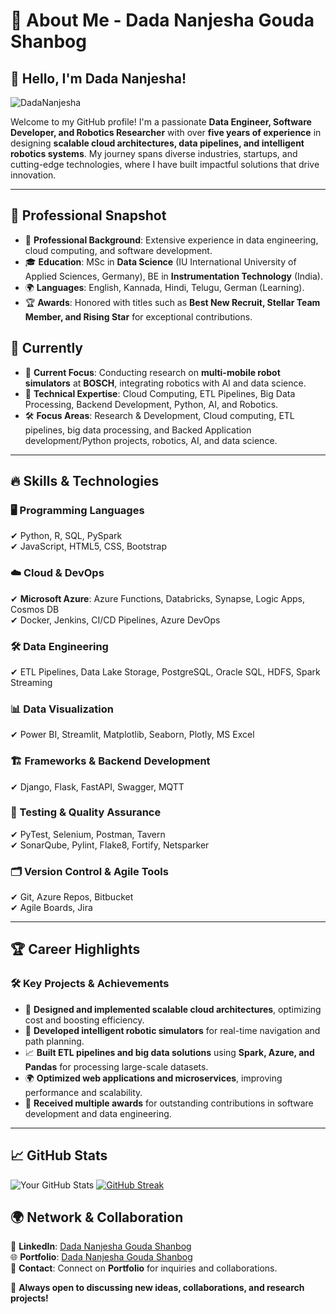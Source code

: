 # 🚀 About Me - Dada Nanjesha Gouda Shanbog

## 👋 Hello, I'm Dada Nanjesha!
<p align="left"> <img src="https://komarev.com/ghpvc/?username=DadaNanjesha&label=Profile%20views&color=0e75b6&style=flat" alt="DadaNanjesha" /> </p>

Welcome to my GitHub profile! I'm a passionate **Data Engineer, Software Developer, and Robotics Researcher** with over **five years of experience** in designing **scalable cloud architectures, data pipelines, and intelligent robotics systems**. My journey spans diverse industries, startups, and cutting-edge technologies, where I have built impactful solutions that drive innovation.

---

## 🌟 Professional Snapshot

- 🏢 **Professional Background**: Extensive experience in data engineering, cloud computing, and software development.
- 🎓 **Education**: MSc in **Data Science** (IU International University of Applied Sciences, Germany), BE in **Instrumentation Technology** (India).
- 🌍 **Languages**: English, Kannada, Hindi, Telugu, German (Learning).
- 🏆 **Awards**: Honored with titles such as **Best New Recruit, Stellar Team Member, and Rising Star** for exceptional contributions.
##  🔭 **Currently**
- 🤖 **Current Focus**: Conducting research on **multi-mobile robot simulators** at **BOSCH**, integrating robotics with AI and data science.
- 🚀 **Technical Expertise**: Cloud Computing, ETL Pipelines, Big Data Processing, Backend Development, Python, AI, and Robotics.
- 🛠️ **Focus Areas**: Research & Development, Cloud computing, ETL pipelines, big data processing, and Backed Application development/Python projects, robotics, AI, and data science.

---

## 🔥 Skills & Technologies

### 🖥️ Programming Languages
✔ Python, R, SQL, PySpark  
✔ JavaScript, HTML5, CSS, Bootstrap

### ☁️ Cloud & DevOps
✔ **Microsoft Azure**: Azure Functions, Databricks, Synapse, Logic Apps, Cosmos DB  
✔ Docker, Jenkins, CI/CD Pipelines, Azure DevOps

### 🛠️ Data Engineering
✔ ETL Pipelines, Data Lake Storage, PostgreSQL, Oracle SQL, HDFS, Spark Streaming

### 📊 Data Visualization
✔ Power BI, Streamlit, Matplotlib, Seaborn, Plotly, MS Excel

### 🏗️ Frameworks & Backend Development
✔ Django, Flask, FastAPI, Swagger, MQTT

### 🧪 Testing & Quality Assurance
✔ PyTest, Selenium, Postman, Tavern  
✔ SonarQube, Pylint, Flake8, Fortify, Netsparker

### 🗂️ Version Control & Agile Tools
✔ Git, Azure Repos, Bitbucket  
✔ Agile Boards, Jira

---

## 🏆 Career Highlights

### 🛠️ **Key Projects & Achievements**
- 🚀 **Designed and implemented scalable cloud architectures**, optimizing cost and boosting efficiency.
- 🤖 **Developed intelligent robotic simulators** for real-time navigation and path planning.
- 📈 **Built ETL pipelines and big data solutions** using **Spark, Azure, and Pandas** for processing large-scale datasets.
- 🌍 **Optimized web applications and microservices**, improving performance and scalability.
- 🏅 **Received multiple awards** for outstanding contributions in software development and data engineering.

---

## 📈 GitHub Stats
![Your GitHub Stats](https://github-readme-stats.vercel.app/api?username=DadaNanjesha&show_icons=true&theme=dark) [![GitHub Streak](https://streak-stats.demolab.com?user=DadaNanjesha&theme=dark&border_radius=4&date_format=j%20M%5B%20Y%5D)](https://git.io/streak-stats)

## 🌍 Network & Collaboration

💼 **LinkedIn**: [Dada Nanjesha Gouda Shanbog](https://www.linkedin.com/in/dadananjeshags/)  
🌐 **Portfolio**: [Dada Nanjesha Gouda Shanbog](https://dadananjeshags.onepage.me/)  
📩 **Contact**: Connect on **Portfolio** for inquiries and collaborations.

🚀 **Always open to discussing new ideas, collaborations, and research projects!**

